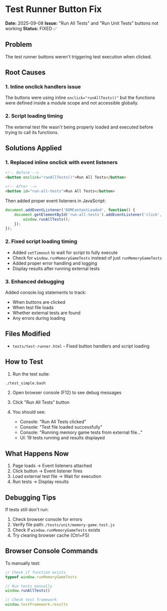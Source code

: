 # Test Runner Button Fix
**Date:** 2025-09-08
**Issue:** "Run All Tests" and "Run Unit Tests" buttons not working
**Status:** FIXED ✅

## Problem
The test runner buttons weren't triggering test execution when clicked.

## Root Causes

### 1. Inline onclick handlers issue
The buttons were using inline `onclick="runAllTests()"` but the functions were defined inside a module scope and not accessible globally.

### 2. Script loading timing
The external test file wasn't being properly loaded and executed before trying to call its functions.

## Solutions Applied

### 1. Replaced inline onclick with event listeners
```html
<!-- Before -->
<button onclick="runAllTests()">Run All Tests</button>

<!-- After -->
<button id="run-all-tests">Run All Tests</button>
```

Then added proper event listeners in JavaScript:
```javascript
document.addEventListener('DOMContentLoaded', function() {
    document.getElementById('run-all-tests').addEventListener('click', function() {
        window.runAllTests();
    });
});
```

### 2. Fixed script loading timing
- Added `setTimeout` to wait for script to fully execute
- Check for `window.runMemoryGameTests` instead of just `runMemoryGameTests`
- Added proper error handling and logging
- Display results after running external tests

### 3. Enhanced debugging
Added console.log statements to track:
- When buttons are clicked
- When test file loads
- Whether external tests are found
- Any errors during loading

## Files Modified
- `tests/test-runner.html` - Fixed button handlers and script loading

## How to Test

1. Run the test suite:
```bash
./test_simple.bash
```

2. Open browser console (F12) to see debug messages

3. Click "Run All Tests" button

4. You should see:
   - Console: "Run All Tests clicked"
   - Console: "Test file loaded successfully"
   - Console: "Running memory game tests from external file..."
   - UI: 19 tests running and results displayed

## What Happens Now

1. Page loads → Event listeners attached
2. Click button → Event listener fires
3. Load external test file → Wait for execution
4. Run tests → Display results

## Debugging Tips

If tests still don't run:
1. Check browser console for errors
2. Verify file path: `/tests/unit/memory-game.test.js`
3. Check if `window.runMemoryGameTests` exists
4. Try clearing browser cache (Ctrl+F5)

## Browser Console Commands

To manually test:
```javascript
// Check if function exists
typeof window.runMemoryGameTests

// Run tests manually
window.runAllTests()

// Check test framework
window.testFramework.results
```
